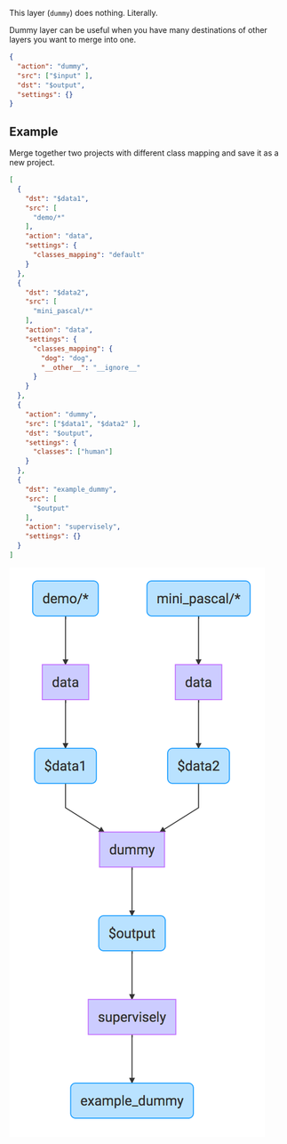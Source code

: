 This layer (`dummy`) does nothing. Literally.

Dummy layer can be useful when you have many destinations of other layers you want to merge into one.

```json
{
  "action": "dummy",
  "src": ["$input" ],
  "dst": "$output",
  "settings": {}
}
```

## Example

Merge together two projects with different class mapping and save it as a new project.

```json
[
  {
    "dst": "$data1",
    "src": [
      "demo/*"
    ],
    "action": "data",
    "settings": {
      "classes_mapping": "default"
    }
  },
  {
    "dst": "$data2",
    "src": [
      "mini_pascal/*"
    ],
    "action": "data",
    "settings": {
      "classes_mapping": {
        "dog": "dog",
        "__other__": "__ignore__"
      }
    }
  },
  {
    "action": "dummy",
    "src": ["$data1", "$data2" ],
    "dst": "$output",
    "settings": {
      "classes": ["human"]
    }
  },
  {
    "dst": "example_dummy",
    "src": [
      "$output"
    ],
    "action": "supervisely",
    "settings": {}
  }
]
```

![](../../assets/legacy/export/dummy/schema.png)
